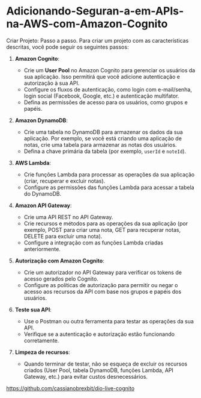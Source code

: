 # Adicionando-Seguran-a-em-APIs-na-AWS-com-Amazon-Cognito
Criar Projeto: Passo a passo.
Para criar um projeto com as características descritas, você pode seguir os seguintes passos:

1. **Amazon Cognito**:
    - Crie um **User Pool** no Amazon Cognito para gerenciar os usuários da sua aplicação. Isso permitirá que você adicione autenticação e autorização à sua API.
    - Configure os fluxos de autenticação, como login com e-mail/senha, login social (Facebook, Google, etc.) e autenticação multifator.
    - Defina as permissões de acesso para os usuários, como grupos e papéis.

2. **Amazon DynamoDB**:
    - Crie uma tabela no DynamoDB para armazenar os dados da sua aplicação. Por exemplo, se você está criando uma aplicação de notas, crie uma tabela para armazenar as notas dos usuários.
    - Defina a chave primária da tabela (por exemplo, `userId` e `noteId`).

3. **AWS Lambda**:
    - Crie funções Lambda para processar as operações da sua aplicação (criar, recuperar e excluir notas).
    - Configure as permissões das funções Lambda para acessar a tabela do DynamoDB.

4. **Amazon API Gateway**:
    - Crie uma API REST no API Gateway.
    - Crie recursos e métodos para as operações da sua aplicação (por exemplo, POST para criar uma nota, GET para recuperar notas, DELETE para excluir uma nota).
    - Configure a integração com as funções Lambda criadas anteriormente.

5. **Autorização com Amazon Cognito**:
    - Crie um autorizador no API Gateway para verificar os tokens de acesso gerados pelo Cognito.
    - Configure as políticas de autorização para permitir ou negar o acesso aos recursos da API com base nos grupos e papéis dos usuários.

6. **Teste sua API**:
    - Use o Postman ou outra ferramenta para testar as operações da sua API.
    - Verifique se a autenticação e autorização estão funcionando corretamente.

7. **Limpeza de recursos**:
    - Quando terminar de testar, não se esqueça de excluir os recursos criados (User Pool, tabela DynamoDB, funções Lambda, API Gateway, etc.) para evitar custos desnecessários.

https://github.com/cassianobrexbit/dio-live-cognito
